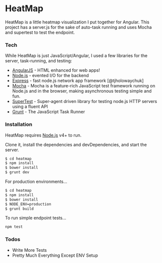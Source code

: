 # HeatMap

HeatMap is a little heatmap visualization I put together for Angular. This project has a server.js for the sake of auto-task running and uses Mocha and supertest to test the endpoint.

### Tech

While HeatMap is just JavaScript/Angular, I used a few libraries for the server, task-running, and testing:

* [AngularJS](http://angularjs.org) - HTML enhanced for web apps!
* [Node.js](https://nodejs.org/) - evented I/O for the backend
* [Express](http://expressjs.com) - fast node.js network app framework [@tjholowaychuk]
* [Mocha](https://mochajs.org/) - Mocha is a feature-rich JavaScript test framework running on Node.js and in the browser, making asynchronous testing simple and fun.
* [SuperTest](https://github.com/visionmedia/supertest) - Super-agent driven library for testing node.js HTTP servers using a fluent API
* [Grunt](http://gruntjs.com/) - The JavaScript Task Runner

### Installation

HeatMap requires [Node.js](https://nodejs.org/) v4+ to run.

Clone it, install the dependencies and devDependencies, and start the server.

```sh
$ cd heatmap
$ npm install
$ bower install
$ grunt dev
```

For production environments...

```sh
$ cd heatmap
$ npm install
$ bower install
$ NODE_ENV=production
$ grunt build
```

To run simple endpoint tests...
```sh
npm test
```

### Todos

 - Write More Tests
 - Pretty Much Everything Except ENV Setup